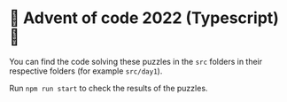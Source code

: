 # 🎄 Advent of code 2022 (Typescript) 🎄

You can find the code solving these puzzles in the `src` folders in their respective folders (for example `src/day1`).

Run `npm run start` to check the results of the puzzles.
